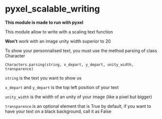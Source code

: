 # pyxel_scalable_writing
**This module is made to run with pyxel**

This module allow to write with a scaling text function

**Won't** work with an image unity width superior to 20

To show your personnalised text, you must use the method parsing of class Character

`Characters.parsing(string, x_depart, y_depart, unity_width, transparence)`

`string` is the text you want to show us

`x_depart` and `y_depart` is the top left position of your text

`unity_width` is the width of an unity of your image (like a pixel but bigger)

`transparence` is an optional element that is True by default, if you want to have your text on a black background, call it as False